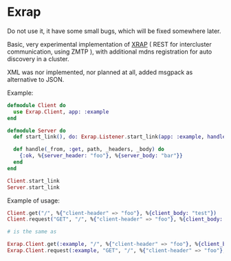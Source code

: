 Exrap
=====

Do not use it, it have some small bugs, which will be fixed somewhere later.

Basic, very experimental implementation of [XRAP](http://rfc.zeromq.org/spec:40) ( REST for intercluster communication, using ZMTP ), with additional mdns registration for auto discovery in a cluster.

XML was nor implemented, nor planned at all, added msgpack as alternative to JSON.

Example:

```elixir
defmodule Client do
  use Exrap.Client, app: :example
end

defmodule Server do
  def start_link(), do: Exrap.Listener.start_link(app: :example, handler: __MODULE__)

  def handle(_from, :get, path, _headers, _body) do
    {:ok, %{server_header: "foo"}, %{server_body: "bar"}}
  end
end

Client.start_link
Server.start_link
```

Example of usage:

```elixir
Client.get("/", %{"client-header" => "foo"}, %{client_body: "test"})
Client.request("GET", "/", %{"client-header" => "foo"}, %{client_body: "test"})

# is the same as

Exrap.Client.get(:example, "/", %{"client-header" => "foo"}, %{client_body: "test"})
Exrap.Client.request(:example, "GET", "/", %{"client-header" => "foo"}, %{client_body: "test"})
```
